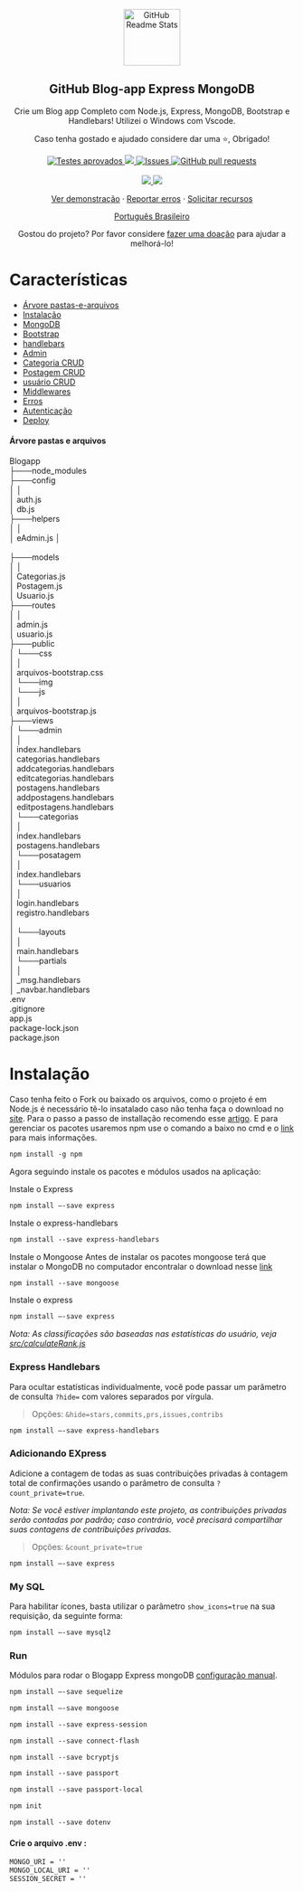 <p align="center">
 <img width="100px" src="https://res.cloudinary.com/anuraghazra/image/upload/v1594908242/logo_ccswme.svg" align="center" alt="GitHub Readme Stats" />
 <h2 align="center">GitHub Blog-app Express MongoDB</h2>
 <p align="center">Crie um Blog app Completo com Node.js, Express, MongoDB, Bootstrap e Handlebars! Utilizei o Windows com Vscode.</p>
 <p align="center">Caso tenha gostado e ajudado considere dar uma ⭐, Obrigado! </p>
</p>
  <p align="center">
    <a href="https://github.com/codeone01/blogapp-js/actions">
      <img alt="Testes aprovados" src="https://github.com/codeone01/blogapp-js/workflows/Test/badge.svg" />
    </a>
    <a href="https://codecov.io/gh/code/blogapp-js">
      <img src="https://codecov.io/gh/codeone01/blogapp-js/branch/main/graph/badge.svg" />
    </a>
    <a href="https://github.com/anuraghazra/github-readme-stats/issues">
      <img alt="Issues" src="https://img.shields.io/github/issues/codeone01/blogapp-js?color=0088ff" />
    </a>
    <a href="https://github.com/anuraghazra/github-readme-stats/pulls">
      <img alt="GitHub pull requests" src="https://img.shields.io/github/issues-pr/codeone01/blogapp-js?color=0088ff" />
    </a>
    <br />
    <br />
    <a href="https://a.paddle.com/v2/click/16413/119403?link=1227">
      <img src="https://img.shields.io/badge/Apoiado%20por-VSCode%20Power%20User%20%E2%86%92-gray.svg?colorA=655BE1&colorB=4F44D6&style=for-the-badge"/>
    </a>
    <a href="https://a.paddle.com/v2/click/16413/119403?link=2345">
      <img src="https://img.shields.io/badge/Apoiado%20por-Node%20Cli.com%20%E2%86%92-gray.svg?colorA=61c265&colorB=4CAF50&style=for-the-badge"/>
    </a>
  </p>

  <p align="center">
    <a href="#demonstração">Ver demonstração</a>
    ·
    <a href="https://github.com/codeone01/blogapp-js/issues/new/choose">Reportar erros</a>
    ·
    <a href="https://github.com/codeone01/blogapp-js/issues/new/choose">Solicitar recursos</a>
  </p>
  <p align="center">
    <a href="/docs/readme_pt-BR.md">Português Brasileiro</a>
  </p>
</p>
<p align="center">Gostou do projeto? Por favor considere <a href="https://www.paypal.me/anuraghazra">fazer uma doação</a> para ajudar a melhorá-lo!

# Características

- [Árvore pastas-e-arquivos](#árvore-pastas-arquivos)
- [Instalação](#instalação)
- [MongoDB](#mongo-db)
- [Bootstrap](#bootstrap)
- [handlebars](#handlebars)
- [Admin](#admin)
- [Categoria CRUD](#categoria-crud)
- [Postagem CRUD](#postagem-crud)
- [usuário CRUD](#usuario-crud)
- [Middlewares](#middlewares)
- [Erros](#erros)
- [Autenticação](#autenticação)
- [Deploy](#deploy)

#### Árvore pastas e arquivos
Blogapp
  <br>
 ├───node_modules
 <br>
 ├───config
  <br>
 │	        │
  <br>
 │	         auth.js
  <br>
 │          db.js
  <br>
 ├───helpers
  <br>
 │	        │
  <br>
 │	         eAdmin.js
 │    
 <br> 
 ├───models
 <br> 
 │	        │
 <br> 
 │	         Categorias.js
 <br> 
 │          Postagem.js
 <br> 
 │          Usuario.js
  <br>
 ├───routes
  <br>
 │	       │
  <br>
 │	        admin.js
  <br>
 │         usuario.js
 <br>
 ├───public
  <br>
 │ 	└───css
  <br>
 │		      │
 <br> 
 │		       arquivos-bootstrap.css
 <br>
 │ 	└───img
 <br>
 │ 	└───js
 <br>
 │		     │
 <br>
 │		      arquivos-bootstrap.js
 <br>
 ├───views
 <br>
 │ 	└───admin
 <br>
 │	         │
 <br>
 │	          index.handlebars
 <br>
 │	          categorias.handlebars 
 <br>
 │	          addcategorias.handlebars 
 <br>
 │	          editcategorias.handlebars
 <br>
 │	          postagens.handlebars 
 <br>
 │	          addpostagens.handlebars 
 <br>
 │	          editpostagens.handlebars
 <br>
 │ 	└───categorias
 <br>
 │	              │
 <br>
 │	               index.handlebars
 <br>
 │	               postagens.handlebars
 <br>
 │ 	└───posatagem
 <br>
 │	             │
 <br>
 │	              index.handlebars
 <br>
 │ 	└───usuarios
 <br>
 │	            │
 <br>
 │	             login.handlebars
 <br>
 │	             registro.handlebars 
 <br>
 │
 <br>
 │ 	└───layouts
 <br>
 │	           │
 <br>
 │	            main.handlebars
 <br>
 │ 	└───partials
 <br>
 │	            │
 <br>
 │	             _msg.handlebars
 <br>
 │	             _navbar.handlebars
 <br>
 .env
 <br>
 .gitignore
 <br>
 app.js
 <br>
 package-lock.json
 <br>
 package.json
 
 
 
# Instalação

Caso tenha feito o Fork ou baixado os arquivos, como o projeto é em Node.js é necessário tê-lo insatalado caso não tenha faça o download no [site](https://nodejs.org/en/download). Para o passo a passo de installação recomendo esse [artigo](https://radixweb.com/blog/installing-npm-and-nodejs-on-windows-and-mac). 
 E para gerenciar os pacotes usaremos npm use o comando a baixo no cmd e o [link](https://docs.npmjs.com/about-npm-versions) para mais informações.
 ```md
npm install -g npm
```
 Agora seguindo instale os pacotes e módulos usados na aplicação:

Instale o Express

```md
npm install —-save express
```
 
 Instale o express-handlebars

```md
npm install --save express-handlebars
```
Instale o Mongoose
 Antes de instalar os pacotes mongoose terá que instalar o MongoDB no computador encontralar o download nesse [link](https://www.mongodb.com/try/download/community)

```md
npm install --save mongoose
```

 Instale o express

```md
npm install —-save express
```


_Nota: As classificações são baseadas nas estatísticas do usuário, veja [src/calculateRank.js](../src/express.js)_

### Express Handlebars

Para ocultar estatísticas individualmente, você pode passar um parâmetro de consulta `?hide=` com valores separados por vírgula.

> Opções: `&hide=stars,commits,prs,issues,contribs`

```md
npm install —-save express-handlebars
```

### Adicionando EXpress

Adicione a contagem de todas as suas contribuições privadas à contagem total de confirmações usando o parâmetro de consulta `?count_private=true`.

_Nota: Se você estiver implantando este projeto, as contribuições privadas serão contadas por padrão; caso contrário, você precisará compartilhar suas contagens de contribuições privadas._

> Opções: `&count_private=true`

```md
npm install —-save express
```

###  My SQL

Para habilitar ícones, basta utilizar o parâmetro `show_icons=true` na sua requisição, da seguinte forma:

```md
npm install —-save mysql2
```

### Run

Módulos para rodar o Blogapp Express mongoDB [configuração manual](#personalização).


```md
npm install —-save sequelize
```

```md
npm install –-save mongoose
```
```md
npm install --save express-session
```
```md
npm install --save connect-flash
```
```md
npm install --save bcryptjs
```
```md
npm install --save passport
```

```md
npm install --save passport-local
```

```md
npm init
```

```md
npm install --save dotenv
```
#### Crie o arquivo .env :
```md
MONGO_URI = ''
MONGO_LOCAL_URI = ''
SESSION_SECRET = ''
```



